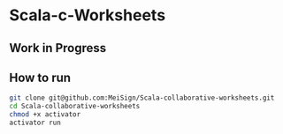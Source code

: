 Scala-c-Worksheets
==================
Work in Progress
----------------

How to run
----------
```bash
git clone git@github.com:MeiSign/Scala-collaborative-worksheets.git
cd Scala-collaborative-worksheets
chmod +x activator
activator run
```
